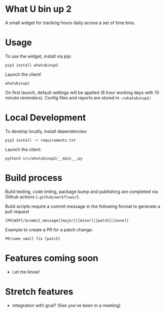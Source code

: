 # What U bin up 2

A small widget for tracking hours daily across a set of time bins.

# Usage

To use the widget, install via pip:

```
pip3 install whatubinup2
```

Launch the client!

```
whatubinup2
```

On first launch, default settings will be applied (8 hour working days with 10 minute reminders). Config files and reports are stored in `~/whatubinup2/`

# Local Development

To develop locally, install dependencies:

```
pip3 install -r requirements.txt
```

Launch the client:

```
python3 src/whatubinup2/__main__.py
```

# Build process

Build testing, code linting, package bump and publishing are completed via Github actions (`.github/workflows/`).

Build scripts require a commit message in the following format to generate a pull request

```
[PR|WIP]/$commit_message[[major]|[minor]|[patch]|[none]]
```

Example to create a PR for a patch change:

```
PR/some small fix [patch]
```

# Features coming soon
* Let me know!

# Stretch features
* Integration with gcal? (See you've been in a meeting)
